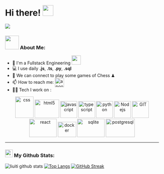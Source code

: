 # Hi there! <img src="https://github.com/TheDudeThatCode/TheDudeThatCode/blob/master/Assets/Hi.gif" width="35" />

![](https://camo.githubusercontent.com/992babdffd8c74a1502de375fbdf7e4d54773242/68747470733a2f2f6d656469612e67697068792e636f6d2f6d656469612f53576f536b4e36447854737a71494b4571762f67697068792e676966)

### <img src="https://github.com/TheDudeThatCode/TheDudeThatCode/blob/master/Assets/Developer.gif" width="45" /> About Me:
- 🏦 I'm a Fullstack Engineering 
      <img src="https://media.giphy.com/media/WUlplcMpOCEmTGBtBW/giphy.gif" width="30">
- 💻 I use daily **.js**, **.ts**, **.py**, **.sql**
- 👯 We can connect to play some games of Chess ♟
- 📫 How to reach me:
<a href="https://www.linkedin.com/in/fabiofutagawa/" target="blank"><img align="center" src="https://cdn.jsdelivr.net/npm/simple-icons@3.0.1/icons/linkedin.svg" alt="apoorvtyagi" height="30" width="30" /></a>
- 🧑‍💻 Tech I work on :

<p align="center">
      <img src="https://www.vectorlogo.zone/logos/w3_css/w3_css-official.svg" alt="css" width="60" height="70"/> 
      <img src="https://www.vectorlogo.zone/logos/w3_html5/w3_html5-ar21.svg" alt="html5" width="80" height="60"/>
      <img src="https://www.vectorlogo.zone/logos/javascript/javascript-icon.svg" alt="javascript" width="55" height="55"/>
      <img src="https://www.vectorlogo.zone/logos/typescriptlang/typescriptlang-icon.svg" alt="typescript" width="55" height="55"/>
      <img src="https://www.vectorlogo.zone/logos/python/python-icon.svg" alt="python" width="55" height="55"/>
      <img src="https://www.vectorlogo.zone/logos/nodejs/nodejs-icon.svg" alt="Nodejs" width="55" height="55"/>
      <img src="https://www.vectorlogo.zone/logos/git-scm/git-scm-icon.svg" alt="GIT" width="55" height="55"/> 
      <img src="https://www.vectorlogo.zone/logos/reactjs/reactjs-ar21.svg" alt="react" width="90" height="60"/>
      <img src="https://www.vectorlogo.zone/logos/docker/docker-official.svg" alt="docker" width="60" height="50"/>
      <img src="https://www.vectorlogo.zone/logos/sqlite/sqlite-ar21.svg" alt="sqlite" width="90" height="60"/>
      <img src="https://www.vectorlogo.zone/logos/postgresql/postgresql-ar21.svg" alt="postgresql" width="95" height="60"/>
</p>

---
### <img src='https://media1.giphy.com/media/du3J3cXyzhj75IOgvA/giphy.gif?cid=ecf05e47x2g034i9pzwtzzsd3xgg2w9nr94t4tflbbgo3008&rid=giphy.gif' width='25' /> My Github Stats:
![liuiti github stats](https://github-readme-stats.vercel.app/api?username=liuiti&show_icons=true&title_color=ffc857&icon_color=8ac926&text_color=daf7dc&bg_color=151515&hide=issues&count_private=true&include_all_commits=true)
[![Top Langs](https://github-readme-stats.vercel.app/api/top-langs/?username=liuiti&layout=compact&text_color=daf7dc&bg_color=151515&hide=css,html)](https://github.com/liuiti/github-readme-stats)
[![GitHub Streak](https://github-readme-streak-stats.herokuapp.com/?user=liuiti&theme=dark)](https://git.io/streak-stats)

<!--START_SECTION:waka-->

<!--END_SECTION:waka-->

